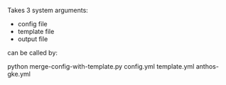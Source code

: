 Takes 3 system arguments:

- config file
- template file
- output file

can be called by:

python merge-config-with-template.py  config.yml template.yml anthos-gke.yml